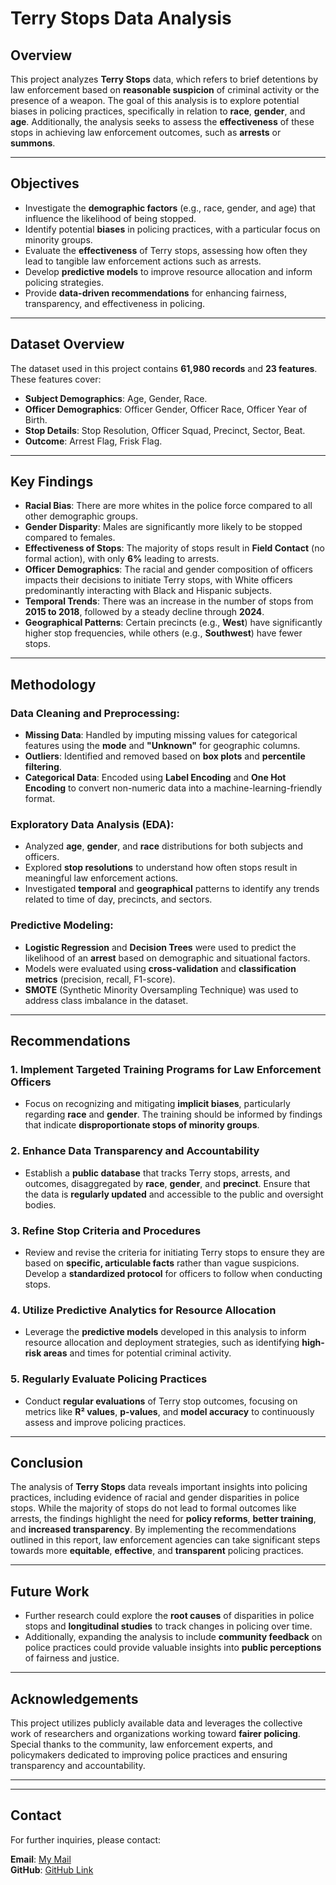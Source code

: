 # Terry Stops Data Analysis

## Overview

This project analyzes **Terry Stops** data, which refers to brief detentions by law enforcement based on **reasonable suspicion** of criminal activity or the presence of a weapon. The goal of this analysis is to explore potential biases in policing practices, specifically in relation to **race**, **gender**, and **age**. Additionally, the analysis seeks to assess the **effectiveness** of these stops in achieving law enforcement outcomes, such as **arrests** or **summons**.

---

## Objectives

- Investigate the **demographic factors** (e.g., race, gender, and age) that influence the likelihood of being stopped.
- Identify potential **biases** in policing practices, with a particular focus on minority groups.
- Evaluate the **effectiveness** of Terry stops, assessing how often they lead to tangible law enforcement actions such as arrests.
- Develop **predictive models** to improve resource allocation and inform policing strategies.
- Provide **data-driven recommendations** for enhancing fairness, transparency, and effectiveness in policing.

---

## Dataset Overview

The dataset used in this project contains **61,980 records** and **23 features**. These features cover:
- **Subject Demographics**: Age, Gender, Race.
- **Officer Demographics**: Officer Gender, Officer Race, Officer Year of Birth.
- **Stop Details**: Stop Resolution, Officer Squad, Precinct, Sector, Beat.
- **Outcome**: Arrest Flag, Frisk Flag.

---

## Key Findings

- **Racial Bias**: There are more whites in the police force compared to all other demographic groups.
- **Gender Disparity**: Males are significantly more likely to be stopped compared to females.
- **Effectiveness of Stops**: The majority of stops result in **Field Contact** (no formal action), with only **6%** leading to arrests.
- **Officer Demographics**: The racial and gender composition of officers impacts their decisions to initiate Terry stops, with White officers predominantly interacting with Black and Hispanic subjects.
- **Temporal Trends**: There was an increase in the number of stops from **2015 to 2018**, followed by a steady decline through **2024**.
- **Geographical Patterns**: Certain precincts (e.g., **West**) have significantly higher stop frequencies, while others (e.g., **Southwest**) have fewer stops.

---

## Methodology

### Data Cleaning and Preprocessing:
- **Missing Data**: Handled by imputing missing values for categorical features using the **mode** and **"Unknown"** for geographic columns.
- **Outliers**: Identified and removed based on **box plots** and **percentile filtering**.
- **Categorical Data**: Encoded using **Label Encoding** and **One Hot Encoding** to convert non-numeric data into a machine-learning-friendly format.

### Exploratory Data Analysis (EDA):
- Analyzed **age**, **gender**, and **race** distributions for both subjects and officers.
- Explored **stop resolutions** to understand how often stops result in meaningful law enforcement actions.
- Investigated **temporal** and **geographical** patterns to identify any trends related to time of day, precincts, and sectors.

### Predictive Modeling:
- **Logistic Regression** and **Decision Trees** were used to predict the likelihood of an **arrest** based on demographic and situational factors.
- Models were evaluated using **cross-validation** and **classification metrics** (precision, recall, F1-score).
- **SMOTE** (Synthetic Minority Oversampling Technique) was used to address class imbalance in the dataset.

---

## Recommendations

### **1. Implement Targeted Training Programs for Law Enforcement Officers**
- Focus on recognizing and mitigating **implicit biases**, particularly regarding **race** and **gender**. The training should be informed by findings that indicate **disproportionate stops of minority groups**.

### **2. Enhance Data Transparency and Accountability**
- Establish a **public database** that tracks Terry stops, arrests, and outcomes, disaggregated by **race**, **gender**, and **precinct**. Ensure that the data is **regularly updated** and accessible to the public and oversight bodies.

### **3. Refine Stop Criteria and Procedures**
- Review and revise the criteria for initiating Terry stops to ensure they are based on **specific, articulable facts** rather than vague suspicions. Develop a **standardized protocol** for officers to follow when conducting stops.

### **4. Utilize Predictive Analytics for Resource Allocation**
- Leverage the **predictive models** developed in this analysis to inform resource allocation and deployment strategies, such as identifying **high-risk areas** and times for potential criminal activity.

### **5. Regularly Evaluate Policing Practices**
- Conduct **regular evaluations** of Terry stop outcomes, focusing on metrics like **R² values**, **p-values**, and **model accuracy** to continuously assess and improve policing practices.

---

## Conclusion

The analysis of **Terry Stops** data reveals important insights into policing practices, including evidence of racial and gender disparities in police stops. While the majority of stops do not lead to formal outcomes like arrests, the findings highlight the need for **policy reforms**, **better training**, and **increased transparency**. By implementing the recommendations outlined in this report, law enforcement agencies can take significant steps towards more **equitable**, **effective**, and **transparent** policing practices.

---

## Future Work

- Further research could explore the **root causes** of disparities in police stops and **longitudinal studies** to track changes in policing over time.
- Additionally, expanding the analysis to include **community feedback** on police practices could provide valuable insights into **public perceptions** of fairness and justice.

---

## Acknowledgements

This project utilizes publicly available data and leverages the collective work of researchers and organizations working toward **fairer policing**. Special thanks to the community, law enforcement experts, and policymakers dedicated to improving police practices and ensuring transparency and accountability.

---
---

## Contact

For further inquiries, please contact:

**Email**: [My Mail](dennis.limo@student.moringaschool.com)  
**GitHub**: [GitHub Link](https://github.com/ShemDennis)

